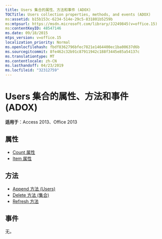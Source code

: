 ```yaml
---
title: Users 集合的属性、方法和事件 (ADOX)
TOCTitle: Users collection properties, methods, and events (ADOX)
ms:assetid: b15b153c-6234-514e-29c5-831801b5259b
ms:mtpsurl: https://msdn.microsoft.com/library/JJ249845(v=office.15)
ms:contentKeyID: 48547146
ms.date: 09/18/2015
mtps_version: v=office.15
localization_priority: Normal
ms.openlocfilehash: fbdf8362796bfec7821e1464400ec1ba00637d6b
ms.sourcegitcommit: 8fe462c32b91c87911942c188f3445e85a54137c
ms.translationtype: MT
ms.contentlocale: zh-CN
ms.lasthandoff: 04/23/2019
ms.locfileid: "32312759"
---
```

# <a name="users-collection-properties-methods-and-events-adox"></a>Users 集合的属性、方法和事件 (ADOX)

**适用于**：Access 2013、Office 2013

## <a name="properties"></a>属性

- [Count 属性](count-property-ado.md)
- [Item 属性](item-property-ado.md)

## <a name="methods"></a>方法

- [Append 方法 (Users)](append-method-adox-users.md)
- [Delete 方法 (集合)](delete-method-adox-collections.md)
- [Refresh 方法](refresh-method-ado.md)

## <a name="events"></a>事件

无。

